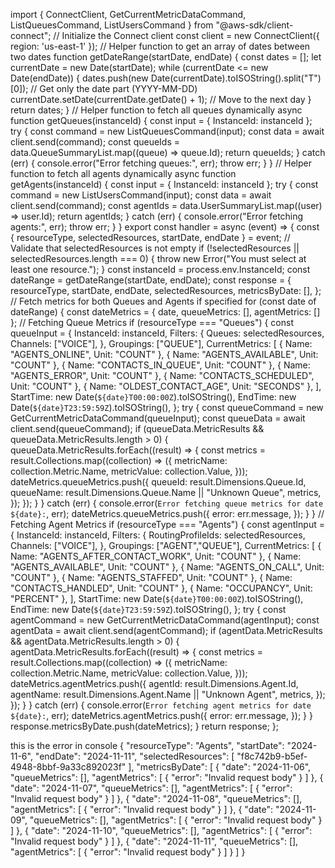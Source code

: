 import { ConnectClient, GetCurrentMetricDataCommand, ListQueuesCommand, ListUsersCommand } from "@aws-sdk/client-connect";
// Initialize the Connect client
const client = new ConnectClient({ region: 'us-east-1' });
// Helper function to get an array of dates between two dates
function getDateRange(startDate, endDate) {
 const dates = [];
 let currentDate = new Date(startDate);
 while (currentDate <= new Date(endDate)) {
   dates.push(new Date(currentDate).toISOString().split("T")[0]); // Get only the date part (YYYY-MM-DD)
   currentDate.setDate(currentDate.getDate() + 1); // Move to the next day
 }
 return dates;
}
// Helper function to fetch all queues dynamically
async function getQueues(instanceId) {
 const input = { InstanceId: instanceId };
 try {
   const command = new ListQueuesCommand(input);
   const data = await client.send(command);
   const queueIds = data.QueueSummaryList.map((queue) => queue.Id);
   return queueIds;
 } catch (err) {
   console.error("Error fetching queues:", err);
   throw err;
 }
}
// Helper function to fetch all agents dynamically
async function getAgents(instanceId) {
 const input = { InstanceId: instanceId };
 try {
   const command = new ListUsersCommand(input);
   const data = await client.send(command);
   const agentIds = data.UserSummaryList.map((user) => user.Id);
   return agentIds;
 } catch (err) {
   console.error("Error fetching agents:", err);
   throw err;
 }
}
export const handler = async (event) => {
 const { resourceType, selectedResources, startDate, endDate } = event;
 // Validate that selectedResources is not empty
 if (!selectedResources || selectedResources.length === 0) {
   throw new Error("You must select at least one resource.");
 }
 const instanceId = process.env.InstanceId;
 const dateRange = getDateRange(startDate, endDate);
 const response = {
   resourceType,
   startDate,
   endDate,
   selectedResources,
   metricsByDate: [],
 };
 // Fetch metrics for both Queues and Agents if specified
 for (const date of dateRange) {
   const dateMetrics = { date, queueMetrics: [], agentMetrics: [] };
   // Fetching Queue Metrics
   if (resourceType === "Queues") {
     const queueInput = {
       InstanceId: instanceId,
       Filters: {
         Queues: selectedResources,
         Channels: ["VOICE"],
       },
       Groupings: ["QUEUE"],
       CurrentMetrics: [
         { Name: "AGENTS_ONLINE", Unit: "COUNT" },
         { Name: "AGENTS_AVAILABLE", Unit: "COUNT" },
         { Name: "CONTACTS_IN_QUEUE", Unit: "COUNT" },
         { Name: "AGENTS_ERROR", Unit: "COUNT" },
         { Name: "CONTACTS_SCHEDULED", Unit: "COUNT" },
         { Name: "OLDEST_CONTACT_AGE", Unit: "SECONDS" },
       ],
       StartTime: new Date(`${date}T00:00:00Z`).toISOString(),
       EndTime: new Date(`${date}T23:59:59Z`).toISOString(),
     };
     try {
       const queueCommand = new GetCurrentMetricDataCommand(queueInput);
       const queueData = await client.send(queueCommand);
       if (queueData.MetricResults && queueData.MetricResults.length > 0) {
         queueData.MetricResults.forEach((result) => {
           const metrics = result.Collections.map((collection) => ({
             metricName: collection.Metric.Name,
             metricValue: collection.Value,
           }));
           dateMetrics.queueMetrics.push({
             queueId: result.Dimensions.Queue.Id,
             queueName: result.Dimensions.Queue.Name || "Unknown Queue",
             metrics,
           });
         });
       }
     } catch (err) {
       console.error(`Error fetching queue metrics for date ${date}:`, err);
       dateMetrics.queueMetrics.push({
         error: err.message,
       });
     }
   }
   // Fetching Agent Metrics
   if (resourceType === "Agents") {
     const agentInput = {
       InstanceId: instanceId,
       Filters: {
         RoutingProfileIds: selectedResources,
         Channels: ["VOICE"],
       },
       Groupings: ["AGENT","QUEUE"],
       CurrentMetrics: [
         { Name: "AGENTS_AFTER_CONTACT_WORK", Unit: "COUNT" },
         { Name: "AGENTS_AVAILABLE", Unit: "COUNT" },
         { Name: "AGENTS_ON_CALL", Unit: "COUNT" },
         { Name: "AGENTS_STAFFED", Unit: "COUNT" },
         { Name: "CONTACTS_HANDLED", Unit: "COUNT" },
         { Name: "OCCUPANCY", Unit: "PERCENT" },
       ],
       StartTime: new Date(`${date}T00:00:00Z`).toISOString(),
       EndTime: new Date(`${date}T23:59:59Z`).toISOString(),
     };
     try {
       const agentCommand = new GetCurrentMetricDataCommand(agentInput);
       const agentData = await client.send(agentCommand);
       if (agentData.MetricResults && agentData.MetricResults.length > 0) {
         agentData.MetricResults.forEach((result) => {
           const metrics = result.Collections.map((collection) => ({
             metricName: collection.Metric.Name,
             metricValue: collection.Value,
           }));
           dateMetrics.agentMetrics.push({
             agentId: result.Dimensions.Agent.Id,
             agentName: result.Dimensions.Agent.Name || "Unknown Agent",
             metrics,
           });
         });
       }
     } catch (err) {
       console.error(`Error fetching agent metrics for date ${date}:`, err);
       dateMetrics.agentMetrics.push({
         error: err.message,
       });
     }
   }
   response.metricsByDate.push(dateMetrics);
 }
 return response;
};

this is the error in console
{
  "resourceType": "Agents",
  "startDate": "2024-11-6",
  "endDate": "2024-11-11",
  "selectedResources": [
    "f8c742b9-b5ef-4948-8bbf-9a33c892023f"
  ],
  "metricsByDate": [
    {
      "date": "2024-11-06",
      "queueMetrics": [],
      "agentMetrics": [
        {
          "error": "Invalid request body"
        }
      ]
    },
    {
      "date": "2024-11-07",
      "queueMetrics": [],
      "agentMetrics": [
        {
          "error": "Invalid request body"
        }
      ]
    },
    {
      "date": "2024-11-08",
      "queueMetrics": [],
      "agentMetrics": [
        {
          "error": "Invalid request body"
        }
      ]
    },
    {
      "date": "2024-11-09",
      "queueMetrics": [],
      "agentMetrics": [
        {
          "error": "Invalid request body"
        }
      ]
    },
    {
      "date": "2024-11-10",
      "queueMetrics": [],
      "agentMetrics": [
        {
          "error": "Invalid request body"
        }
      ]
    },
    {
      "date": "2024-11-11",
      "queueMetrics": [],
      "agentMetrics": [
        {
          "error": "Invalid request body"
        }
      ]
    }
  ]
}

